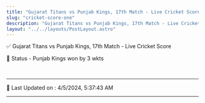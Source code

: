 ```yaml
---
title: "Gujarat Titans vs Punjab Kings, 17th Match - Live Cricket Score"
slug: "cricket-score-one"
description: "Gujarat Titans vs Punjab Kings, 17th Match - Live Cricket Score - Punjab Kings won by 3 wkts."
layout: "../../layouts/PostLayout.astro"
--- 
```


✅ Gujarat Titans vs Punjab Kings, 17th Match - Live Cricket Score

📑 Status - Punjab Kings won by 3 wkts

<br />

***

📝 Last Updated on : 4/5/2024, 5:37:43 AM

***

